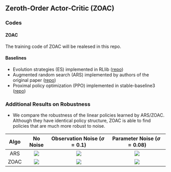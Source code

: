 ## Zeroth-Order Actor-Critic (ZOAC)
### Codes
#### ZOAC
The training code of ZOAC will be realesed in this repo.
#### Baselines
* Evolution strategies (ES) implemented in RLlib ([repo](https://github.com/ray-project/ray/tree/master/rllib))
* Augmented random search (ARS) implemented by authors of the original paper ([repo](https://github.com/modestyachts/ARS))
* Proximal policy optimization (PPO) implemented in stable-baseline3 ([repo](https://github.com/DLR-RM/stable-baselines3))
### Additional Results on Robustness
* We compare the robustness of the linear policies learned by ARS/ZOAC. Although they have identical policy structure, ZOAC is able to find policies that are much more robust to noise.

| Algo | No Noise | Observation Noise $(\sigma=0.1)$| Parameter Noise $(\sigma=0.08)$ |
|:---:|:---:|:---:|:---:|
| ARS | ![](https://github.com/HarryLui98/Zeroth-Order-Actor-Critic/blob/main/figure/robust/ars_300_para0.08.gif)  | ![](figure/robust/ars_400_obs0.1.gif) | ![](figure/robust/ars_300_para0.08.gif) |
| ZOAC | ![](figure/robust/zoacmat_300.gif)  | ![](figure/robust/zoacmat_300_obs0.1.gif) | ![](figure/robust/zoacmat_300_para0.08.gif) |
